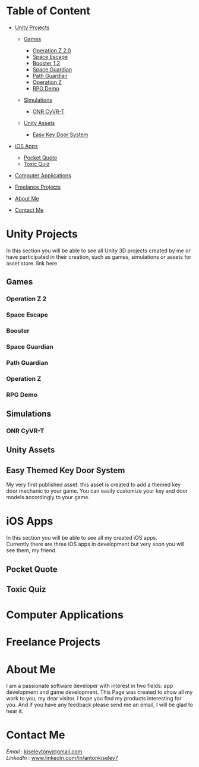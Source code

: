 # Table of Content
 - [Unity Projects](#unity-projects)  
   - [Games](#games)  
      - [Operation Z 2.0](#operation-z-2)  
      - [Space Escape](#space-escape)  
      - [Booster 1.2](#booster) 
      - [Space Guardian](#space-guardian)  
      - [Path Guardian](#path-guardian)
      - [Operation Z](#operation-z)  
      - [RPG Demo](#rpg-demo)
	  
   - [Simulations](#simulations)  
      - [ONR CyVR-T](#onr-cyvr-t)  
	  
   - [Unity Assets](#unity-assets)
      - [Easy Key Door System](#easy-themed-key-door-system)
	  
 - [iOS Apps](#ios-apps) 
	- [Pocket Quote](#pocket-quote)
	- [Toxic Quiz](#toxic-quiz)
	
 - [Computer Applications](#computer-applications)

 - [Freelance Projects](#freelance-projects)
 
 
 - [About Me](#about-me)  
 - [Contact Me](#contact-me)  


# Unity Projects
In this section you will be able to see all Unity 3D projects created by me or have participated in their creation, such as games, simulations or assets for asset store. link here 



## Games

### Operation Z 2

### Space Escape

### Booster

### Space Guardian

### Path Guardian

### Operation Z

### RPG Demo



## Simulations

### ONR CyVR-T



## Unity Assets

## Easy Themed Key Door System
My very first published asset. this asset is created to add a themed key door mechanic to your game. You can easily customize your key and door models accordingly to your game. 



# iOS Apps
In this section you will be able to see all my created iOS apps.  
Currently there are three iOS apps in development but very soon you will see them, my friend.

## Pocket Quote


## Toxic Quiz



# Computer Applications



# Freelance Projects

# About Me
I am a passionate software developer with interest in two fields: app development and game development. This Page was created to show all my work to you, my dear visitor.
I hope you find my products interesting for you. And if you have any feedback please send me an email, I will be glad to hear it.

# Contact Me
_Email_ : kiselevtony@gmail.com  
_LinkedIn_ : www.linkedin.com/in/antonkiselev7
